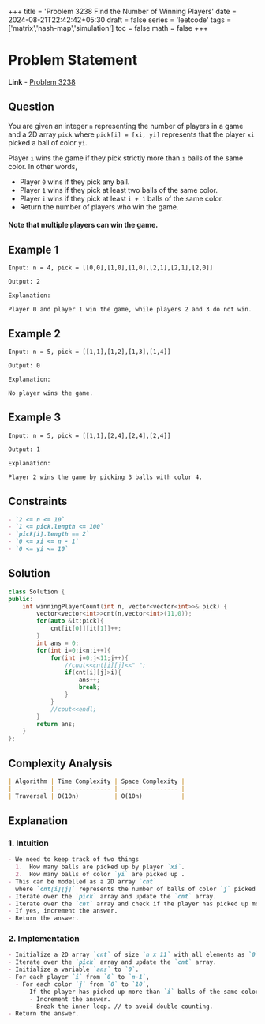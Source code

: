 +++
title = 'Problem 3238 Find the Number of Winning Players'
date = 2024-08-21T22:42:42+05:30
draft = false
series = 'leetcode'
tags =['matrix','hash-map','simulation']
toc = false
math = false
+++

# Problem Statement

**Link** - [Problem 3238](https://leetcode.com/problems/find-the-number-of-winning-players/description/)

## Question

You are given an integer `n` representing the number of players in a game and a 2D array `pick` where `pick[i] = [xi, yi]` represents that the player `xi` picked a ball of color `yi`.

Player `i` wins the game if they pick strictly more than `i` balls of the same color. In other words,

- Player `0` wins if they pick any ball.
- Player `1` wins if they pick at least two balls of the same color.
- Player `i` wins if they pick at least `i + 1` balls of the same color.
- Return the number of players who win the game.

#### Note that multiple players can win the game.

## Example 1

```
Input: n = 4, pick = [[0,0],[1,0],[1,0],[2,1],[2,1],[2,0]]

Output: 2

Explanation:

Player 0 and player 1 win the game, while players 2 and 3 do not win.
```

## Example 2

```
Input: n = 5, pick = [[1,1],[1,2],[1,3],[1,4]]

Output: 0

Explanation:

No player wins the game.
```

## Example 3

```
Input: n = 5, pick = [[1,1],[2,4],[2,4],[2,4]]

Output: 1

Explanation:

Player 2 wins the game by picking 3 balls with color 4.
```

## Constraints

```markdown
- `2 <= n <= 10`
- `1 <= pick.length <= 100`
- `pick[i].length == 2`
- `0 <= xi <= n - 1`
- `0 <= yi <= 10`
```

## Solution

```cpp
class Solution {
public:
    int winningPlayerCount(int n, vector<vector<int>>& pick) {
        vector<vector<int>>cnt(n,vector<int>(11,0));
        for(auto &it:pick){
            cnt[it[0]][it[1]]++;
        }
        int ans = 0;
        for(int i=0;i<n;i++){
            for(int j=0;j<11;j++){
                //cout<<cnt[i][j]<<" ";
                if(cnt[i][j]>i){
                    ans++;
                    break;
                }
            }
            //cout<<endl;
        }
        return ans;
    }
};
```

## Complexity Analysis

```markdown
| Algorithm | Time Complexity | Space Complexity |
| --------- | --------------- | ---------------- |
| Traversal | O(10n)          | O(10n)           |
```

## Explanation

### 1. Intuition

```markdown
- We need to keep track of two things
  1.  How many balls are picked up by player `xi`.
  2.  How many balls of color `yi` are picked up .
- This can be modelled as a 2D array `cnt`
  where `cnt[i][j]` represents the number of balls of color `j` picked up by player `i`.
- Iterate over the `pick` array and update the `cnt` array.
- Iterate over the `cnt` array and check if the player has picked up more than `i` balls of the same color.
- If yes, increment the answer.
- Return the answer.
```

### 2. Implementation

```markdown
- Initialize a 2D array `cnt` of size `n x 11` with all elements as `0`.
- Iterate over the `pick` array and update the `cnt` array.
- Initialize a variable `ans` to `0`.
- For each player `i` from `0` to `n-1`,
  - For each color `j` from `0` to `10`,
    - If the player has picked up more than `i` balls of the same color,
      - Increment the answer.
      - Break the inner loop. // to avoid double counting.
- Return the answer.
```

